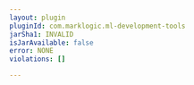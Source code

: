 ```yaml
---
layout: plugin
pluginId: com.marklogic.ml-development-tools
jarSha1: INVALID
isJarAvailable: false
error: NONE
violations: []

---
```

